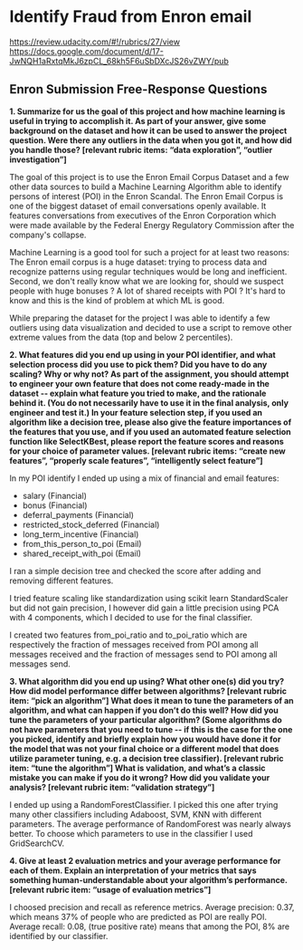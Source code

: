 # Identify Fraud from Enron email

https://review.udacity.com/#!/rubrics/27/view
https://docs.google.com/document/d/17-JwNQH1aRxtqMkJ6zpCL_68kh5F6uSbDXcJS26vZWY/pub


## Enron Submission Free-Response Questions

**1. Summarize for us the goal of this project and how machine learning is useful in trying to accomplish it. As part of your answer, give some background on the dataset and how it can be used to answer the project question. Were there any outliers in the data when you got it, and how did you handle those?  [relevant rubric items: “data exploration”, “outlier investigation”]**

The goal of this project is to use the Enron Email Corpus Dataset and a few other data sources to build a Machine Learning Algorithm able to identify persons of interest (POI) in the Enron Scandal.
The Enron Email Corpus is one of the biggest dataset of email conversations openly available. It features conversations from executives of the Enron Corporation which were made available by the Federal Energy Regulatory Commission after the company's collapse.

Machine Learning is a good tool for such a project for at least two reasons: The Enron email corpus is a huge dataset: trying to process data and recognize patterns using regular techniques would be long and inefficient.
Second, we don't really know what we are looking for, should we suspect people with huge bonuses ? A lot of shared receipts with POI ? It's hard to know and this is the kind of problem at which ML is good.

While preparing the dataset for the project I was able to identify a few outliers using data visualization and decided to use a script to remove other extreme values from the data (top and below 2 percentiles).


**2. What features did you end up using in your POI identifier, and what selection process did you use to pick them? Did you have to do any scaling? Why or why not? As part of the assignment, you should attempt to engineer your own feature that does not come ready-made in the dataset -- explain what feature you tried to make, and the rationale behind it. (You do not necessarily have to use it in the final analysis, only engineer and test it.) In your feature selection step, if you used an algorithm like a decision tree, please also give the feature importances of the features that you use, and if you used an automated feature selection function like SelectKBest, please report the feature scores and reasons for your choice of parameter values.  [relevant rubric items: “create new features”, “properly scale features”, “intelligently select feature”]**

In my POI identify I ended up using a mix of financial and email features:
- salary (Financial)
- bonus (Financial)
- deferral_payments (Financial)
- restricted_stock_deferred (Financial)
- long_term_incentive (Financial)
- from_this_person_to_poi (Email)
- shared_receipt_with_poi (Email)

I ran a simple decision tree and checked the score after adding and removing different features.

I tried feature scaling like standardization using scikit learn StandardScaler but did not gain precision, I however did gain a little precision using PCA with 4 components, which I decided to use for the final classifier.

I created two features from_poi_ratio and to_poi_ratio which are respectively the fraction of messages received from POI among all messages received and the fraction of messages send to POI among all messages send.

**3. What algorithm did you end up using? What other one(s) did you try? How did model performance differ between algorithms?  [relevant rubric item: “pick an algorithm”]
What does it mean to tune the parameters of an algorithm, and what can happen if you don’t do this well?  How did you tune the parameters of your particular algorithm? (Some algorithms do not have parameters that you need to tune -- if this is the case for the one you picked, identify and briefly explain how you would have done it for the model that was not your final choice or a different model that does utilize parameter tuning, e.g. a decision tree classifier).  [relevant rubric item: “tune the algorithm”]
What is validation, and what’s a classic mistake you can make if you do it wrong? How did you validate your analysis?  [relevant rubric item: “validation strategy”]**

I ended up using a RandomForestClassifier. I picked this one after trying many other classifiers including Adaboost, SVM, KNN with different parameters. The average performance of RandomForest was nearly always better.
To choose which parameters to use in the classifier I used GridSearchCV.


**4. Give at least 2 evaluation metrics and your average performance for each of them.  Explain an interpretation of your metrics that says something human-understandable about your algorithm’s performance. [relevant rubric item: “usage of evaluation metrics”]**

I choosed precision and recall as reference metrics.
Average precision: 0.37, which means 37% of people who are predicted as POI are really POI.
Average recall: 0.08, (true positive rate) means that among the POI, 8% are identified by our classifier.
